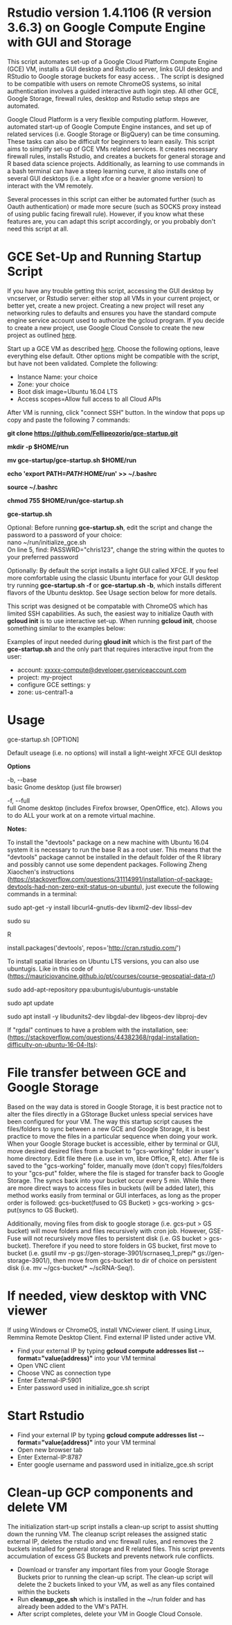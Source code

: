 # Rstudio version 1.4.1106 (R version 3.6.3) on Google Compute Engine with GUI and Storage
This script automates set-up of a Google Cloud Platform Compute Engine (GCE) VM, installs a GUI desktop and Rstudio server, links GUI desktop and RStudio to Google storage buckets for easy access. . The script is designed to be compatible with users on remote ChromeOS systems, so inital authentication involves a guided interactive auth login step. All other GCE, Google Storage, firewall rules, desktop and Rstudio setup steps are automated.

Google Cloud Platform is a very flexible computing platform. However, automated start-up of Google Compute Engine instances, and set up of related services (i.e. Google Storage or BigQuery) can be time consuming. These tasks can also be difficult for beginners to learn easily. This script aims to simplify set-up of GCE VMs related services. It creates necessary firewall rules, installs Rstudio, and creates a buckets for general storage and R based data science projects. Additionally, as learning to use commands in a bash terminal can have a steep learning curve, it also installs one of several GUI desktops (i.e. a light xfce or a heavier gnome version) to interact with the VM remotely.

Several processes in this script can either be automated further (such as Oauth authentication) or made more secure (such as SOCKS proxy instead of using public facing firewall rule). However, if you know what these features are, you can adapt this script accordingly, or you probably don't need this script at all.

# GCE Set-Up and Running Startup Script
If you have any trouble getting this script, accessing the GUI desktop by vncserver, or Rstudio server: either stop all VMs in your current project, or better yet, create a new project. Creating a new project will reset any networking rules to defaults and ensures you have the standard compute engine service account used to authorize the gcloud program. If you decide to create a new project, use Google Cloud Console to create the new project as outlined [here](https://cloud.google.com/resource-manager/docs/creating-managing-projects).

Start up a GCE VM as described [here](https://cloud.google.com/compute/docs/quickstart-linux). Choose the following options, leave everything else default. Other options might be compatible with the script, but have not been validated. Complete the following:
* Instance Name: your choice
* Zone: your choice
* Boot disk image=Ubuntu 16.04 LTS
* Access scopes=Allow full access to all Cloud APIs

After VM is running, click "connect SSH" button. In the window that pops up copy and paste the following 7 commands:

**git clone https://github.com/Fellipeozorio/gce-startup.git**

**mkdir -p $HOME/run**

**mv gce-startup/gce-startup.sh $HOME/run**

**echo 'export PATH=$PATH:$HOME/run' >> ~/.bashrc**

**source ~/.bashrc**

**chmod 755 $HOME/run/gce-startup.sh**

**gce-startup.sh**

Optional: Before running **gce-startup.sh**, edit the script and change the password to a password of your choice:  
nano ~/run/initialize_gce.sh  
On line 5, find: PASSWRD="chris123", change the string within the quotes to your preferred password

Optionally: By default the script installs a light GUI called XFCE. If you feel more comfortable using the classic Ubuntu interface for your GUI desktop try running **gce-startup.sh -f** or **gce-startup.sh -b**, which installs different flavors of the Ubuntu desktop. See Usage section below for more details.

This script was designed ot be compatable with ChromeOS which has limited SSH capabilities. As such, the easiest way to initialize Oauth with **gcloud init** is to use interactive set-up. When running **gcloud init**, choose something similar to the examples below:

Examples of input needed during **gloud init** which is the first part of the **gce-startup.sh** and the only part that requires interactive input from the user:  
* account: xxxxx-compute@developer.gserviceaccount.com
* project: my-project
* configure GCE settings: y
* zone: us-central1-a

# Usage
gce-startup.sh \[OPTION\]

Default useage (i.e. no options) will install a light-weight XFCE GUI desktop

**Options**

-b, --base  
basic Gnome desktop (just file browser)

-f, --full  
full Gnome desktop (includes Firefox browser, OpenOffice, etc). Allows you to do ALL your work at on a remote virtual machine.

**Notes:**

To install the "devtools" package on a new machine with Ubuntu 16.04 system it is necessary to run the base R as a root user. This means that the "devtools" package cannot be installed in the default folder of the R library and possibly cannot use some dependent packages. Following Zheng Xiaochen's instructions (https://stackoverflow.com/questions/31114991/installation-of-package-devtools-had-non-zero-exit-status-on-ubuntu), just execute the following commands in a terminal:

sudo apt-get -y install libcurl4-gnutls-dev libxml2-dev libssl-dev

sudo su

R

install.packages('devtools', repos='http://cran.rstudio.com/')

To install spatial libraries on Ubuntu LTS versions, you can also use ubuntugis. Like in this code of (https://mauriciovancine.github.io/pt/courses/course-geospatial-data-r/) 

sudo add-apt-repository ppa:ubuntugis/ubuntugis-unstable

sudo apt update

sudo apt install -y libudunits2-dev libgdal-dev libgeos-dev libproj-dev

If "rgdal" continues to have a problem with the installation, see:(https://stackoverflow.com/questions/44382368/rgdal-installation-difficulty-on-ubuntu-16-04-lts):

# File transfer between GCE and Google Storage
Based on the way data is stored in Google Storage, it is best practice not to alter the files directly in a GStorage Bucket unless special services have been configured for your VM. The way this startup script causes the files/folders to sync between a new GCE and Google Storage, it is best practice to move the files in a particular sequence when doing your work. When your Google Storage bucket is accessible, either by terminal or GUI, move desired desired files from a bucket to "gcs-working" folder in user's home directory. Edit file there (i.e. use in vm, libre Office, R, etc). After file is saved to the "gcs-working" folder, manually move (don't copy) files/folders to your "gcs-put" folder, where the file is staged for transfer back to Google Storage. The syncs back into your bucket occur every 5 min. While there are more direct ways to access files in buckets (will be added later), this method works easily from terminal or GUI interfaces, as long as the proper order is followed: gcs-bucket(fused to GS Bucket) > gcs-working > gcs-put(syncs to GS Bucket).

Additionally, moving files from disk to google storage (i.e. gcs-put > GS bucket) will move folders and files recursively with cron job. However, GSE-Fuse will not recursively move files to persistent disk (i.e. GS bucket > gcs-bucket). Therefore if you need to store folders in GS bucket, first move to bucket (i.e. gsutil mv -p gs://gen-storage-3901/scrnaseq_1_prep/* gs://gen-storage-3901/), then move from gcs-bucket to dir of choice on persistent disk (i.e. mv ~/gcs-bucket/* ~/scRNA-Seq/).

# If needed, view desktop with VNC viewer
If using Windows or ChromeOS, install VNCviewer client. If using Linux, Remmina Remote Desktop Client. Find external IP listed under active VM.
* Find your external IP by typing **gcloud compute addresses list --format="value(address)"** into your VM terminal
* Open VNC client
* Choose VNC as connection type
* Enter External-IP:5901
* Enter password used in initialize_gce.sh script

# Start Rstudio
* Find your external IP by typing **gcloud compute addresses list --format="value(address)"** into your VM terminal
* Open new browser tab
* Enter External-IP:8787
* Enter google username and password used in initialize_gce.sh script

# Clean-up GCP components and delete VM
The initialization start-up script installs a clean-up script to assist shutting down the running VM. The cleanup script releases the assigned static external IP, deletes the rstudio and vnc firewall rules, and removes the 2 buckets installed for general storage and R related files. This script prevents accumulation of excess GS Buckets and prevents network rule conflicts.
* Download or transfer any important files from your Google Storage Buckets prior to running the clean-up script. The clean-up script will delete the 2 buckets linked to your VM, as well as any files contained within the buckets
* Run **cleanup_gce.sh** which is installed in the ~/run folder and has already been added to the VM's PATH.
* After script completes, delete your VM in Google Cloud Console.
